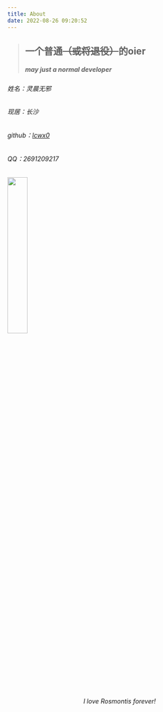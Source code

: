 ```yaml
---
title: About
date: 2022-08-26 09:20:52
---
```

[github]: https://github.com/lcwx0

[rosmontis]: http://pic.imgdb.cn/item/6309669816f2c2beb145f8f8.png
> ## 一个普通~~（或将退役）~~的oier
> ##### *may just a normal developer*

###### 姓名：灵晨无邪
###### 现居：长沙
###### github：[lcwx0][github]
###### QQ：2691209217
<img src="http://pic.imgdb.cn/item/6309669816f2c2beb145f8f8.png" width="30%">

<center> <i>I love Rosmontis forever!</i> </center>
